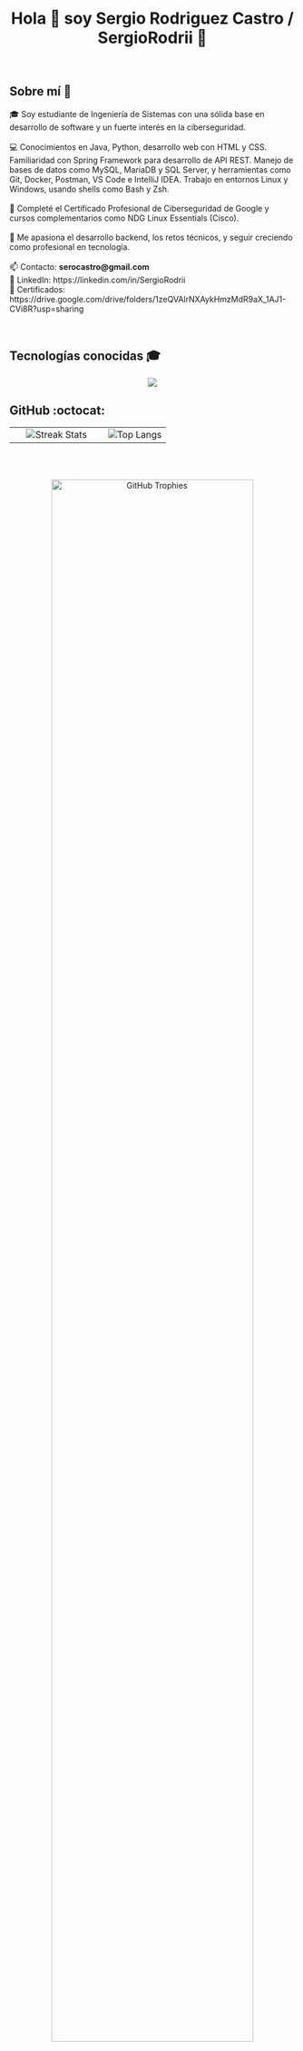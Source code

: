 <h1 align="center">Hola 👋 soy Sergio Rodriguez Castro / SergioRodrii 🚀</h1>

<br>

## Sobre mí 👦

<p align="left">
  🎓 Soy estudiante de Ingeniería de Sistemas con una sólida base en desarrollo de software y un fuerte interés en la ciberseguridad.<br><br>
  💻 Conocimientos en Java, Python, desarrollo web con HTML y CSS. Familiaridad con Spring Framework para desarrollo de API REST. Manejo de bases de datos como MySQL, MariaDB y SQL Server, y herramientas como Git, Docker, Postman, VS Code e IntelliJ IDEA. Trabajo en           entornos Linux y Windows, usando shells como Bash y Zsh.<br><br>
  🔐 Completé el Certificado Profesional de Ciberseguridad de Google y cursos complementarios como NDG Linux Essentials (Cisco).<br><br>
  🚀 Me apasiona el desarrollo backend, los retos técnicos, y seguir creciendo como profesional en tecnología.<br><br>
  📫 Contacto: <strong>serocastro@gmail.com</strong><br>
  🔗 LinkedIn: https://linkedin.com/in/SergioRodrii<br>
  📂 Certificados: https://drive.google.com/drive/folders/1zeQVAlrNXAykHmzMdR9aX_1AJ1-CVi8R?usp=sharing
</p>

<br>

## Tecnologías conocidas 🎓

<p align="center">
  <a href="https://skillicons.dev">
    <img src="https://skillicons.dev/icons?i=java,py,spring,html,css,mysql,vscode,idea,docker,postman,git,github,bash,linux,windows&perline=5" />
  </a>
</p>

## GitHub :octocat:

<p align="center">

<table align="center">
  <tr>
    <td width="60%" align="center">
      <img title="🔥 GitHub Streak Stats" alt="Streak Stats" 
        src="https://github-readme-streak-stats.herokuapp.com/?user=SergioRodrii&theme=dark&hide_border=false" />
    </td>
    <td width="40%" align="center">
      <img alt="Top Langs"
        src="https://github-readme-stats.anuraghazra1.vercel.app/api/top-langs/?username=SergioRodrii&theme=dark&hide_border=false&no-bg=true&no-frame=true&langs_count=10" />
    </td>
  </tr>
</table>

<br><br>

<div align="center">
  <a href="https://github.com/ryo-ma/github-profile-trophy" title="Trophies">
    <img width="84%" src="https://github-profile-trophy.vercel.app/?username=SergioRodrii&theme=radical&row=1&column=7&margin-h=15&margin-w=5&no-bg=true" alt="GitHub Trophies" />
  </a>
</div>

</p>
